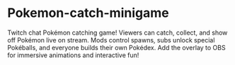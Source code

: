# Pokemon-catch-minigame
Twitch chat Pokémon catching game! Viewers can catch, collect, and show off Pokémon live on stream. Mods control spawns, subs unlock special Pokéballs, and everyone builds their own Pokédex. Add the overlay to OBS for immersive animations and interactive fun!
